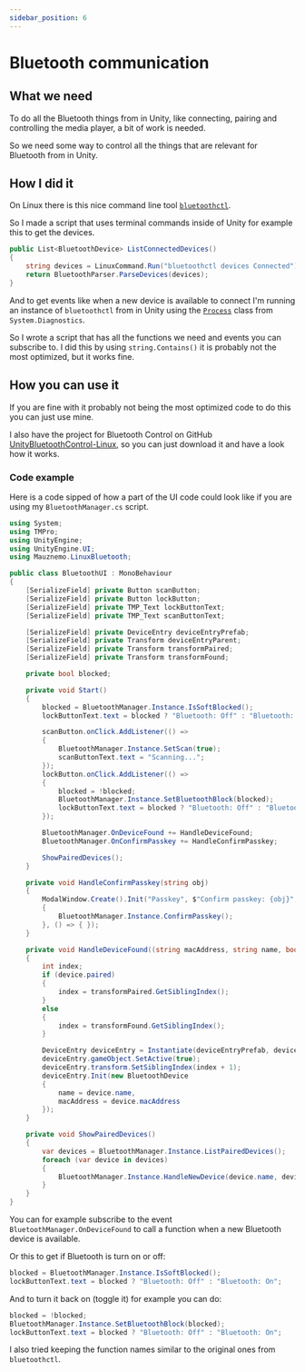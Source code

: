```yaml
---
sidebar_position: 6
---
```


# Bluetooth communication

## What we need

To do all the Bluetooth things from in Unity, like connecting, pairing and controlling the media player, a bit of work is needed.

So we need some way to control all the things that are relevant for Bluetooth from in Unity.

## How I did it

On Linux there is this nice command line tool [`bluetoothctl`](https://linuxcommandlibrary.com/man/bluetoothctl).

So I made a script that uses terminal commands inside of Unity for example this to get the devices.

```cs
public List<BluetoothDevice> ListConnectedDevices()
{
    string devices = LinuxCommand.Run("bluetoothctl devices Connected");
    return BluetoothParser.ParseDevices(devices);
}
```

And to get events like when a new device is available to connect I'm running an instance of `bluetoothctl` from in Unity using the [`Process`](https://learn.microsoft.com/en-us/dotnet/api/system.diagnostics.process?view=net-8.0) class from `System.Diagnostics`.

So I wrote a script that has all the functions we need and events you can subscribe to. I did this by using `string.Contains()` it is probably not the most optimized, but it works fine.

## How you can use it

If you are fine with it probably not being the most optimized code to do this you can just use mine.

I also have the project for Bluetooth Control on GitHub [UnityBluetoothControl-Linux](https://github.com/Mauznemo/UnityBluetoothControl-Linux/tree/main), so you can just download it and have a look how it works.

### Code example

Here is a code sipped of how a part of the UI code could look like if you are using my `BluetoothManager.cs` script.
```cs
using System;
using TMPro;
using UnityEngine;
using UnityEngine.UI;
using Mauznemo.LinuxBluetooth;

public class BluetoothUI : MonoBehaviour
{
    [SerializeField] private Button scanButton;
    [SerializeField] private Button lockButton;
    [SerializeField] private TMP_Text lockButtonText;
    [SerializeField] private TMP_Text scanButtonText;

    [SerializeField] private DeviceEntry deviceEntryPrefab;
    [SerializeField] private Transform deviceEntryParent;
    [SerializeField] private Transform transformPaired;
    [SerializeField] private Transform transformFound;

    private bool blocked;

    private void Start()
    {
        blocked = BluetoothManager.Instance.IsSoftBlocked();
        lockButtonText.text = blocked ? "Bluetooth: Off" : "Bluetooth: On";

        scanButton.onClick.AddListener(() => 
        {
            BluetoothManager.Instance.SetScan(true);
            scanButtonText.text = "Scanning...";
        });
        lockButton.onClick.AddListener(() =>
        {
            blocked = !blocked;
            BluetoothManager.Instance.SetBluetoothBlock(blocked);
            lockButtonText.text = blocked ? "Bluetooth: Off" : "Bluetooth: On";
        });

        BluetoothManager.OnDeviceFound += HandleDeviceFound;
        BluetoothManager.OnConfirmPasskey += HandleConfirmPasskey;

        ShowPairedDevices();
    }

    private void HandleConfirmPasskey(string obj)
    {
        ModalWindow.Create().Init("Passkey", $"Confirm passkey: {obj}", ModalWindow.ModalType.YesNo, () =>
        {
            BluetoothManager.Instance.ConfirmPasskey();
        }, () => { });
    }

    private void HandleDeviceFound((string macAddress, string name, bool paired) device)
    {
        int index;
        if (device.paired)
        {
            index = transformPaired.GetSiblingIndex();
        }
        else
        {
            index = transformFound.GetSiblingIndex();
        }

        DeviceEntry deviceEntry = Instantiate(deviceEntryPrefab, deviceEntryParent);
        deviceEntry.gameObject.SetActive(true);
        deviceEntry.transform.SetSiblingIndex(index + 1);
        deviceEntry.Init(new BluetoothDevice
        {
            name = device.name,
            macAddress = device.macAddress
        });
    }

    private void ShowPairedDevices()
    {
        var devices = BluetoothManager.Instance.ListPairedDevices();
        foreach (var device in devices)
        {
            BluetoothManager.Instance.HandleNewDevice(device.name, device.macAddress, true);
        }
    }
}
```

You can for example subscribe to the event `BluetoothManager.OnDeviceFound` to call a function when a new Bluetooth device is available.

Or this to get if Bluetooth is turn on or off:
```cs
blocked = BluetoothManager.Instance.IsSoftBlocked();
lockButtonText.text = blocked ? "Bluetooth: Off" : "Bluetooth: On";
```

And to turn it back on (toggle it) for example you can do:
```cs
blocked = !blocked;
BluetoothManager.Instance.SetBluetoothBlock(blocked);
lockButtonText.text = blocked ? "Bluetooth: Off" : "Bluetooth: On";
```

I also tried keeping the function names similar to the original ones from `bluetoothctl`.
